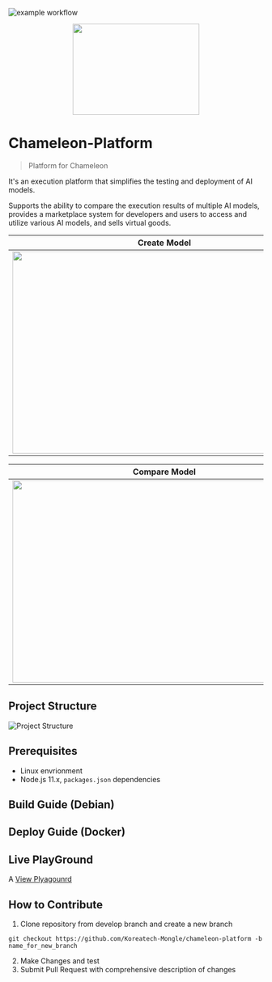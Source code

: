 ![example workflow](https://github.com/Koreatech-Mongle/chameleon-platform/actions/workflows/update-dev-server.yml/badge.svg?branch=develop)

<p align="center"><img src="https://github.com/kkx7787/Readme_Test/assets/115688628/ba368fc4-8f63-493c-84a6-06c89d3b1dc9" height="180px" width="250px"></p>

# Chameleon-Platform
> Platform for Chameleon

It's an execution platform that simplifies the testing and deployment of AI models. 

Supports the ability to compare the execution results of multiple AI models, provides a marketplace system for developers and users to access and utilize various AI models, and sells virtual goods.

|Create Model|Execute Model|
|------|---|
|<img src="https://github.com/Koreatech-Mongle/chameleon-platform/assets/115688628/3e1f5fc0-ee8c-44c0-bd9e-c252233c2532" height="400px" width="600px">|<img src="https://github.com/Koreatech-Mongle/chameleon-platform/assets/115688628/2f663aa7-7ac9-4360-a4cc-6f97987df6f4" height="400px" width="400px">|

|Compare Model|Payment|
|------|---|
|<img src="https://github.com/Koreatech-Mongle/chameleon-platform/assets/115688628/835d3380-2ea4-4bae-b107-7c7b73aae804" height="400px" width="600px">|<img src="https://github.com/Koreatech-Mongle/chameleon-platform/assets/115688628/d750fe1e-5fd5-447e-9934-3e08262a96dd" height="400px" width="600px">|

## Project Structure

![Project Structure](https://github.com/kkx7787/Readme_Test/assets/115688628/f20a54e5-0a78-46a9-b219-8a48a8705011)

## Prerequisites
* Linux envrionment
* Node.js 11.x, `packages.json` dependencies
## Build Guide (Debian)
## Deploy Guide (Docker)
## Live PlayGround

A [View Plyagounrd](https://dev-client.chameleon.best/)

## How to Contribute
1. Clone repository from develop branch and create a new branch

``` 
git checkout https://github.com/Koreatech-Mongle/chameleon-platform -b name_for_new_branch
```

2. Make Changes and test
3. Submit Pull Request with comprehensive description of changes

